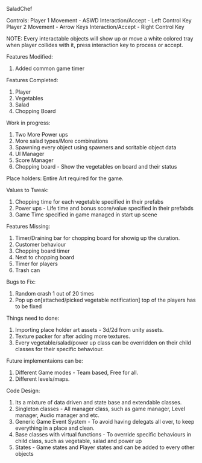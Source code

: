 SaladChef

Controls:
Player 1
Movement - ASWD
Interaction/Accept - Left Control Key
Player 2
Movement - Arrow Keys
Interaction/Accept - Right Control Key

NOTE:
Every interactable objects will show up or move a white colored tray when player collides with it, press interaction key to process or accept.

Features Modified:
1. Added common game timer

Features Completed:
1. Player
2. Vegetables
3. Salad
4. Chopping Board

Work in progress:
1. Two More Power ups
2. More salad types/More combinations
3. Spawning every object using spawners and scritable object data
4. UI Manager
5. Score Manager
6. Chopping board - Show the vegetables on board and their status

Place holders:
Entire Art required for the game.

Values to Tweak:
1. Chopping time for each vegetable specified in their prefabs
2. Power ups - Life time and bonus score/value specified in their prefabds
3. Game Time specified in game managed in start up scene

Features Missing:
1. Timer/Draining bar for chopping board for showig up the duration.
2. Customer behaviour
3. Chopping board timer
4. Next to chopping board
5. Timer for players
6. Trash can

Bugs to Fix:
1. Random crash 1 out of 20 times
2. Pop up on[attached/picked vegetable notification] top of the players has to be fixed

Things need to done:
1. Importing place holder art assets - 3d/2d from unity assets.
2. Texture packer for after adding more textures. 
3. Every vegetable/salad/power up class can be overridden on their child classes for their specific behaviour.

Future implementaions can be:
1. Different Game modes - Team based, Free for all.
2. Different levels/maps.

Code Design:
1. Its a mixture of data driven and state base and extendable classes.
2. Singleton classes - All manager class, such as game manager, Level manager, Audio manager and etc.
3. Generic Game Event System - To avoid having delegats all over, to keep everything in a place and clean.
4. Base classes with virtual functions - To override specific behaviours in child class, such as vegetable, salad and power up
5. States - Game states and Player states and can be added to every other objects

